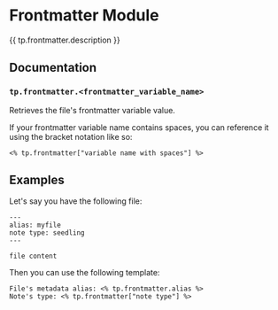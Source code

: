 # Frontmatter Module

{{ tp.frontmatter.description }}

<!-- toc -->

## Documentation

### `tp.frontmatter.<frontmatter_variable_name>` 

Retrieves the file's frontmatter variable value.

If your frontmatter variable name contains spaces, you can reference it using the bracket notation like so: 

````
<% tp.frontmatter["variable name with spaces"] %>
````

## Examples

Let's say you have the following file:

````
---
alias: myfile
note type: seedling
---

file content
````

Then you can use the following template:

````
File's metadata alias: <% tp.frontmatter.alias %>
Note's type: <% tp.frontmatter["note type"] %>
````